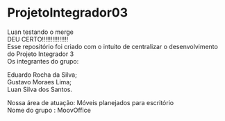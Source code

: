 # ProjetoIntegrador03
Luan testando o merge<br>
DEU CERTO!!!!!!!!!!!!!!!<br>
Esse repositório foi criado com o intuito de centralizar o desenvolvimento do Projeto Integrador 3<br>
Os integrantes do grupo:<br>

Eduardo Rocha da Silva;<br>
Gustavo Moraes Lima;<br>
Luan Silva dos Santos.<br>

Nossa área de atuação: Móveis planejados para escritório<br>
Nome do grupo : MoovOffice
